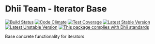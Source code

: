 # Dhii Team - Iterator Base

[![Build Status](https://travis-ci.org/dhii/iterator-base.svg?branch=master)](https://travis-ci.org/dhii/iterator-base)
[![Code Climate](https://codeclimate.com/github/dhii/iterator-base/badges/gpa.svg)](https://codeclimate.com/github/dhii/iterator-base)
[![Test Coverage](https://codeclimate.com/github/dhii/iterator-base/badges/coverage.svg)](https://codeclimate.com/github/dhii/iterator-base/coverage)
[![Latest Stable Version](https://poser.pugx.org/dhii/iterator-base/version)](https://packagist.org/packages/dhii/iterator-base)
[![Latest Unstable Version](https://poser.pugx.org/dhii/iterator-base/v/unstable)](https://packagist.org/packages/dhii/iterator-base)
[![This package complies with Dhii standards](https://img.shields.io/badge/Dhii-Compliant-green.svg?style=flat-square)][Dhii]

Base concrete functionality for iterators

[Dhii]: https://github.com/Dhii/dhii
